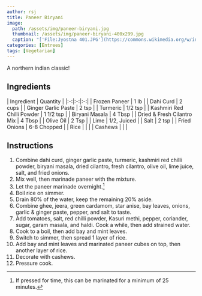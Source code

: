 ```yaml
---
author: rsj
title: Paneer Biryani
image:
  path: /assets/img/paneer-biryani.jpg
  thumbnail: /assets/img/paneer-biryani-400x299.jpg
  caption: "['File:Jyostna 401.JPG'](https://commons.wikimedia.org/w/index.php?curid=40953700) by [Barbie jyostna](https://commons.wikimedia.org/w/index.php?title=User:Barbie_jyostna&action=edit&redlink=1) is licensed under [CC BY-SA 4.0](https://creativecommons.org/licenses/by-sa/4.0/?ref=openverse)."
categories: [Entrees]
tags: [Vegetarian]
---
```


A northern indian classic!

## Ingredients

| Ingredient | Quantity |
|:-:|:-:|:-:|
| Frozen Paneer | 1 lb |
| Dahi Curd | 2 cups |
| Ginger Garlic Paste | 2 tsp |
| Turmeric | 1/2 tsp |
| Kashmiri Red Chilli Powder | 1 1/2 tsp |
| Biryani Masala | 4 Tbsp |
| Dried & Fresh Cilantro Mix | 4 Tbsp |
| Olive Oil | 2 Tsp |
| Lime | 1/2, Juiced |
| Salt | 2 tsp |
| Fried Onions | 6-8 Chopped |
| Rice | | |
| Cashews | | |

## Instructions

1. Combine dahi curd, ginger garlic paste, turmeric, kashmiri red chilli powder, biryani masala, dried cilantro, fresh cilantro, olive oil, lime juice, salt, and fried onions.
2. Mix well, then marinade paneer with the mixture.
3. Let the paneer marinade overnight.[^1]
4. Boil rice on simmer.
5. Drain 80% of the water, keep the remaining 20% aside.
6. Combine ghee, jeera, green cardamom, star anise, bay leaves, onions, garlic & ginger paste, pepper, and salt to taste.
7. Add tomatoes, salt, red chilli powder, Kasuri methi, pepper, coriander, sugar, garam masala, and haldi. Cook a while, then add strained water.
8. Cook to a boil, then add bay and mint leaves.
9. Switch to simmer, then spread 1 layer of rice.
10. Add bay and mint leaves and marinated paneer cubes on top, then another layer of rice.
11. Decorate with cashews.
12. Pressure cook.

[^1]: If pressed for time, this can be marinated for a minimum of 25 minutes.
